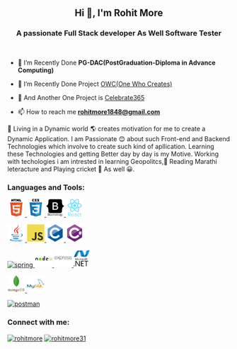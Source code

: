<h2 align="center">Hi 👋, I'm Rohit More</h2>
<h3 align="center">A passionate Full Stack developer As Well Software Tester</h3>

<!-- L<p align="left"> <img src="https://komarev.com/ghpvc/?username=rohitmore31&label=Profile%20views&color=0e75b6&style=flat" alt="rohitmore31" /> </p>
 -->
<p align="left"> <a href="https://twitter.com/" target="blank"><img src="https://img.shields.io/twitter/follow/?logo=twitter&style=for-the-badge" alt="" /></a> </p>


- 🌱 I’m Recently Done **PG-DAC(PostGraduation-Diploma in Advance Computing)**

- 🌱 I’m Recently Done Project [OWC(One Who Creates)](https://frontend-gold-two.vercel.app/)
- 🌱 And Another One Project is [Celebrate365](https://frontend-gold-two.vercel.app/)

- 📫 How to reach me **rohitmore1848@gmail.com**

<p>📌 Living in a Dynamic world 🌎 creates motivation for me to create a Dynamic Application. I am Passionate 😊 about such Front-end and Backend Technologies which involve to create such kind of apllication. Learning these Technologies and getting Better day by day is my Motive. Working with techologies i am intrested in learning Geopolitcs,📙 Reading Marathi leteracture and Playing cricket 🏏 As well 😀. </p>

<h3 align="left">Languages and Tools:</h3>
<p > 
 
  <a href="https://www.w3.org/html/" target="_blank" rel="noreferrer"> <img src="https://raw.githubusercontent.com/devicons/devicon/master/icons/html5/html5-original-wordmark.svg" alt="html5" width="40" height="40"/> </a>  <a href="https://www.w3schools.com/css/" target="_blank" rel="noreferrer"> <img src="https://raw.githubusercontent.com/devicons/devicon/master/icons/css3/css3-original-wordmark.svg" alt="css3" width="40" height="40"/> </a> <a href="https://getbootstrap.com" target="_blank" rel="noreferrer"> <img src="https://raw.githubusercontent.com/devicons/devicon/master/icons/bootstrap/bootstrap-plain-wordmark.svg" alt="bootstrap" width="40" height="40"/> </a><a href="https://reactjs.org/" target="_blank" rel="noreferrer"> <img src="https://raw.githubusercontent.com/devicons/devicon/master/icons/react/react-original-wordmark.svg" alt="react" width="40" height="40"/> </a>
    
  <a href="https://www.java.com" target="_blank" rel="noreferrer"> <img src="https://raw.githubusercontent.com/devicons/devicon/master/icons/java/java-original.svg" alt="java" width="40" height="40"/> </a> <a href="https://developer.mozilla.org/en-US/docs/Web/JavaScript" target="_blank" rel="noreferrer"> <img src="https://raw.githubusercontent.com/devicons/devicon/master/icons/javascript/javascript-original.svg" alt="javascript" width="40" height="40"/> </a> <a href="https://www.cprogramming.com/" target="_blank" rel="noreferrer"> <img src="https://raw.githubusercontent.com/devicons/devicon/master/icons/c/c-original.svg" alt="c" width="40" height="40"/> </a> <a href="https://www.w3schools.com/cs/" target="_blank" rel="noreferrer"> <img src="https://raw.githubusercontent.com/devicons/devicon/master/icons/csharp/csharp-original.svg" alt="csharp" width="40" height="40"/> </a> 
  
<a href="https://spring.io/" target="_blank" rel="noreferrer"> <img src="https://www.vectorlogo.zone/logos/springio/springio-icon.svg" alt="spring" width="40" height="40"/> </a>  <a href="https://nodejs.org" target="_blank" rel="noreferrer"> <img src="https://raw.githubusercontent.com/devicons/devicon/master/icons/nodejs/nodejs-original-wordmark.svg" alt="nodejs" width="40" height="40"/> </a> <a href="https://expressjs.com" target="_blank" rel="noreferrer"> <img src="https://raw.githubusercontent.com/devicons/devicon/master/icons/express/express-original-wordmark.svg" alt="express" width="40" height="40"/> </a><a href="https://dotnet.microsoft.com/" target="_blank" rel="noreferrer"> <img src="https://raw.githubusercontent.com/devicons/devicon/master/icons/dot-net/dot-net-original-wordmark.svg" alt="dotnet" width="40" height="40"/> </a>

<a href="https://www.mongodb.com/" target="_blank" rel="noreferrer"> <img src="https://raw.githubusercontent.com/devicons/devicon/master/icons/mongodb/mongodb-original-wordmark.svg" alt="mongodb" width="40" height="40"/> </a><a href="https://www.mysql.com/" target="_blank" rel="noreferrer"> <img src="https://raw.githubusercontent.com/devicons/devicon/master/icons/mysql/mysql-original-wordmark.svg" alt="mysql" width="40" height="40"/> </a>
  
  <a href="https://postman.com" target="_blank" rel="noreferrer"> <img src="https://www.vectorlogo.zone/logos/getpostman/getpostman-icon.svg" alt="postman" width="40" height="40"/> </a> 
  
 </p>

<!-- <p><img align="left" src="https://github-readme-stats.vercel.app/api/top-langs?username=rohitmore31&show_icons=true&locale=en&layout=compact" alt="rohitmore31" /></p> -->

<!-- <p>&nbsp;<img align="center" src="https://github-readme-stats.vercel.app/api?username=rohitmore31&show_icons=true&locale=en" alt="rohitmore31" /></p> -->

<h3 align="left">Connect with me:</h3>
<p align="left">
<a href="https://linkedin.com/in/rohitmore" target="blank"><img align="center" src="https://raw.githubusercontent.com/rahuldkjain/github-profile-readme-generator/master/src/images/icons/Social/linked-in-alt.svg" alt="rohitmore" height="30" width="40" /></a>
<a href="https://www.leetcode.com/rohitmore31" target="blank"><img align="center" src="https://raw.githubusercontent.com/rahuldkjain/github-profile-readme-generator/master/src/images/icons/Social/leet-code.svg" alt="rohitmore31" height="30" width="40" /></a>
</p>
